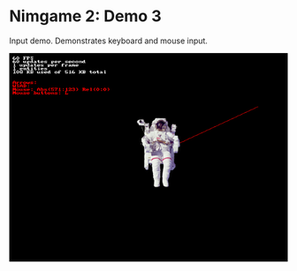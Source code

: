 Nimgame 2: Demo 3
=================

Input demo. Demonstrates keyboard and mouse input.

![Screenshot](demo3.png)

